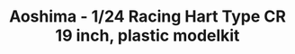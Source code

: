 ---
layout: product
title: "Aoshima - 1/24 Racing Hart Type CR 19 inch, plastic modelkit"
price: "TBA" 
desc: "N/A"
img_path: "/assets/img/AO53935.jpg"
brand: "N/A"
available: false
special_offer: false
new: false
soon: false
cat: "010000"
subcat: "013700"
subsubcat: "0N/A"
sifra: "AO53935"
popular: false
---